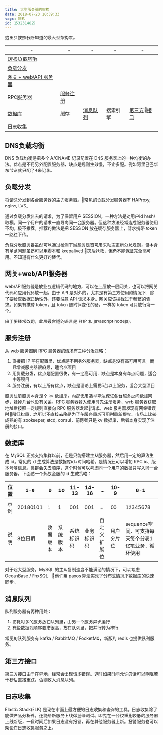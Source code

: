 ```yaml
---
title: 大型服务器的架构
date: 2018-07-23 10:59:33
tags: 架构
id: 1532314825
---
```

这里只按照我所知道的最大型架构来。

|-|-|-|-|-|
|-|-|-|-|-|
|[DNS负载均衡](##DNS负载均衡) |
|[负载分发](##负载分发) |
|[网关 + web/API 服务器](##网关+web/API服务器)|
|RPC服务器 | [服务注册](##服务注册)
|[数据库](##数据库) | 缓存 | [消息队列](##消息队列) | 搜索引擎 | [第三方接口](##第三方接口)
|[日志收集](##日志收集)|

## DNS负载均衡
DNS 负载均衡是把多个 A/CNAME 记录配置在 DNS 服务器上的一种均衡的办法。优点是不用另外配置服务器，缺点是规则生效慢，不宜多配。例如阿里巴巴华东节点就只配了4条记录。

## 负载分发
将请求分发到各台服务器的主力服务器。常见的负载分发服务器有 HAProxy, nginx, LVS。

通过负载分发出去的请求，为了保留用户 SESSION，一种方法是对用户id hash/取模，同一个用户的请求一直导向同一台服务器。但这种方法经常造成服务器使用不均，极不推荐。推荐的做法是把 SESSION 放在缓存服务器上，请求携带 token 一路往下传。

负载分发服务器虽然可以通过检测下游服务是否可用来动态更新分发规则，但本身有单点问题虽然可以用脚本和 keepalived 灾后抢救，但仍不能保证完全高可用。不知道有什么更好的替代。

## 网关+web/API服务器
web/API服务器是放业务逻辑代码的地方，可以在上层放一层网关，也可以把网关代码和应用代码放一起。由于 API 是对外的，尤其是有第三方使用的情况下，除了要检查数据正确性外，还要注意 API 请求本身。网关应该拦截过于频繁的请求。如果有携带 token，且 token 随时间变化的话，一样的 token 可只放行第一个。

由于要经常改动，此层最合适的语言是 PHP 和 javascript(nodejs)。

## 服务注册
从 web 服务器到 RPC 服务器的请求有三种分发策略：
1. 直接把 IP 写在配置里，优点是不用另外服务器，缺点是没有高可用可言，而且增减服务器很麻烦，适合小项目
2. 用负载分发，优点是配置很快，有一定高可用，缺点是本身有单点问题，适合中等项目
3. 服务注册，有以上所有优点，缺点是理论上需要5台以上服务，适合大型项目

服务注册服务本身是个 kv 数据库，内部使用选举算法保证各台服务之间数据同步，挂掉几台也没有关系。RPC 服务器投入使用时先注册服务，web 服务器获取地址后按照一定规则直接向 RPC 服务器发起请求。web 服务器发现有网络错误时降低权重，之所以不直接去除是为了在服务重新可用时重新提权。市场上比较成熟的有 zookeeper, etcd, consul，前两者只是 kv 数据库，后者本身实现了注册的接口。

## 数据库
在 MySQL 正式支持集群以前，还是只能搭建主从服务器，然后用一定的算法生成 id。常见的 id 生成算法是数据库id+时间哈希，是情况还可以增加 RPC id、版本号等信息。集群会失去顺序，这个时候可以考虑同一个用户的数据只写入同一台服务器。下面贴一个蚂蚁金服的 id 生成策略：

|位置|1-8|9|10|11-13|14-16|...|10-9|8-1|
| - | - |-|-| -    | -   | - | -  | - |
|示例|20180101|1|1|001|001|...|00|12345678|
|说明| 8位日期 |数据版本|系统版本|系统标识码|业务标识码|自定义扩展位|用户分片位|sequence空间，可支持每天每个分表1亿笔业务，循环使用|

对于超大型服务，MySQL 的主从复制速度不能满足的情况下，可以考虑 OceanBase / PhxSQL，他们用 paxos 算法实现了分布式情况下数据库的快速同步。

## 消息队列
队列服务器有两种用处：
1. 把耗时多的服务放在队列里，由另一个服务异步运行
2. 有些数据对顺序要求很高，放在队列里，把并行转为串行

常见的队列服务有 kafka / RabbitMQ / RocketMQ，新版的 redis 也提供队列服务。

## 第三方接口
第三方接口由于在异地，经常会出现请求错误。这时如果时间允许的话可以睡眠若干秒后直接重试，否则放入消息队列。

## 日志收集
Elastic Stack(ELK) 是现在市面上最方便的日志收集和查询的工具。日志收集除了能做产品分析外，还能给新服务上线做蓝绿测试。即先在一台权重比较低的服务器上线新版，一段时间后如果日志没有报错，再在其他服务器上新。报警服务也可以架设在日志收集服务之上。
